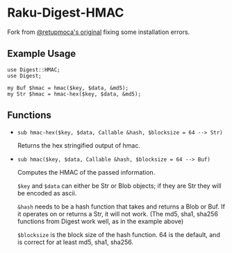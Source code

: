 Raku-Digest-HMAC
==============

Fork from [@retupmoca's original](https://github.com/retupmoca/P6-Digest-HMAC) fixing some installation errors.

## Example Usage ##

    use Digest::HMAC;
    use Digest;

    my Buf $hmac = hmac($key, $data, &md5);
    my Str $hmac = hmac-hex($key, $data, &md5);

## Functions ##

 -  `sub hmac-hex($key, $data, Callable &hash, $blocksize = 64 --> Str)`

    Returns the hex stringified output of hmac.

 -  `sub hmac($key, $data, Callable &hash, $blocksize = 64 --> Buf)`

    Computes the HMAC of the passed information.

    `$key` and `$data` can either be Str or Blob objects; if they are Str they
    will be encoded as ascii.

    `&hash` needs to be a hash function that takes and returns a Blob or Buf. If
    it operates on or returns a Str, it will not work. (The md5, sha1, sha256 functions
    from Digest work well, as in the example above)

    `$blocksize` is the block size of the hash function. 64 is the default, and
    is correct for at least md5, sha1, sha256.
